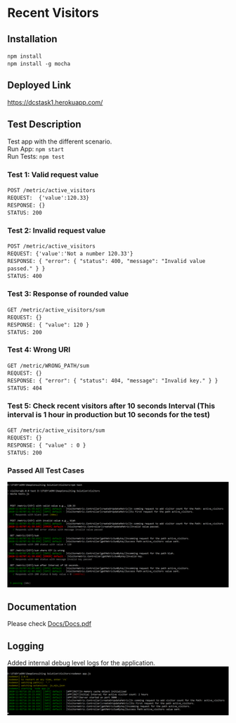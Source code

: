 # Recent Visitors

## Installation
`npm install`<br>
`npm install -g mocha`

## Deployed Link
https://dcstask1.herokuapp.com/

## Test Description
Test app with the different scenario.<br>
Run App: `npm start`<br>
Run Tests: `npm test`

### Test 1: Valid request value

`POST /metric/active_visitors` <br>
`REQUEST:  {'value':120.33}` <br>
`RESPONSE: {}`<br>
`STATUS: 200` <br>

### Test 2: Invalid request value
`POST /metric/active_visitors`<br>
`REQUEST: {'value':'Not a number 120.33'}`<br>
`RESPONSE: { "error": { "status": 400, "message": "Invalid value passed." } }`<br>
`STATUS: 400`<br>

### Test 3: Response of rounded value
`GET /metric/active_visitors/sum`<br>
`REQUEST: {}`<br>
`RESPONSE: { "value": 120 }`<br>
`STATUS: 200`<br>

### Test 4: Wrong URI
`GET /metric/WRONG_PATH/sum`<br>
`REQUEST: {}`<br>
`RESPONSE: { "error": { "status": 404, "message": "Invalid key." } }`<br>
`STATUS: 404`<br>

### Test 5: Check recent visitors after 10 seconds Interval (This interval is 1 hour in production but 10 seconds for the test)
`GET /metric/active_visitors/sum`<br>
`REQUEST: {}`<br>
`RESPONSE: { "value" : 0 }`<br>
`STATUS: 200`<br>

### Passed All Test Cases
<img src="https://github.com/bhargavpatel431997/DCSTask1/blob/master/Docs/Five%20Test%20passed.png"/>


## Documentation
Please check <a href="https://github.com/bhargavpatel431997/DCSTask1/blob/master/Docs/Docs.pdf">Docs/Docs.pdf</a>

## Logging
Added internal debug level logs for the application.
<img src="https://github.com/bhargavpatel431997/DCSTask1/blob/master/Docs/Debug%20Level%20Log.png"/>
